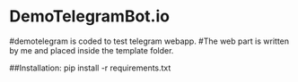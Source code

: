 # DemoTelegramBot.io
#demotelegram is coded to test telegram webapp.
#The web part is written by me and placed inside the template folder.

##Installation:
pip install -r requirements.txt
